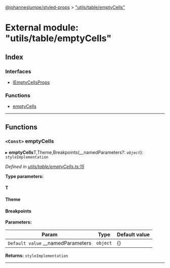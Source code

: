 [@johanneslumpe/styled-props](../README.md) > ["utils/table/emptyCells"](../modules/_utils_table_emptycells_.md)

# External module: "utils/table/emptyCells"

## Index

### Interfaces

* [IEmptyCellsProps](../interfaces/_utils_table_emptycells_.iemptycellsprops.md)

### Functions

* [emptyCells](_utils_table_emptycells_.md#emptycells)

---

## Functions

<a id="emptycells"></a>

### `<Const>` emptyCells

▸ **emptyCells**T,Theme,Breakpoints(__namedParameters?: *`object`*): `styleImplementation`

*Defined in [utils/table/emptyCells.ts:15](https://github.com/johanneslumpe/styled-props/blob/3abf398/src/utils/table/emptyCells.ts#L15)*

**Type parameters:**

#### T 
#### Theme 
#### Breakpoints 
**Parameters:**

| Param | Type | Default value |
| ------ | ------ | ------ |
| `Default value` __namedParameters | `object` |  {} |

**Returns:** `styleImplementation`

___


